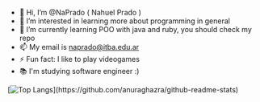 - 👋 Hi, I’m @NaPrado ( Nahuel Prado )
- 👀 I’m interested in learning more about programming in general 
- 🌱 I’m currently learning POO with java and ruby, you should check my repo
- 📫 My email is naprado@itba.edu.ar
- ⚡ Fun fact: I like to play videogames
- 📚 I'm studying software engineer :)



[![Top Langs](https://github-readme-stats-git-masterrstaa-rickstaa.vercel.app/api/top-langs/?username=NaPrado&hide"Bash")](https://github.com/anuraghazra/github-readme-stats)

